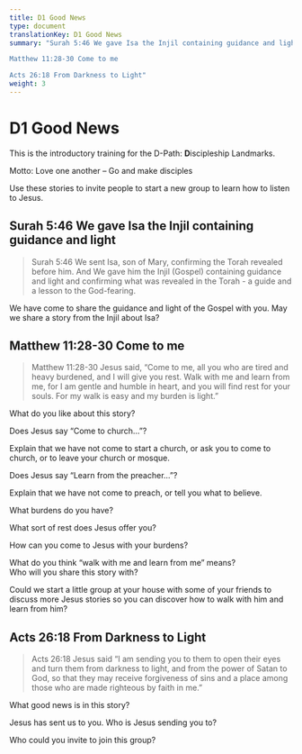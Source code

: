 ```yaml
---
title: D1 Good News
type: document
translationKey: D1 Good News
summary: "Surah 5:46 We gave Isa the Injil containing guidance and light	

Matthew 11:28-30 Come to me	

Acts 26:18 From Darkness to Light"
weight: 3
---
```

# D1 Good News

This is the introductory training for the D-Path: **D**iscipleship Landmarks.

Motto: Love one another – Go and make disciples

Use these stories to invite people to start a new group to learn how to listen to Jesus.

## Surah 5:46 We gave Isa the Injil containing guidance and light

>   Surah 5:46 We sent Isa, son of Mary, confirming the Torah revealed before him. And We gave him the Injil (Gospel) containing guidance and light and confirming what was revealed in the Torah - a guide and a lesson to the God-fearing.

We have come to share the guidance and light of the Gospel with you. May we share a story from the Injil about Isa?

## Matthew 11:28-30 Come to me

>   Matthew 11:28-30 Jesus said, “Come to me, all you who are tired and heavy burdened, and I will give you rest. Walk with me and learn from me, for I am gentle and humble in heart, and you will find rest for your souls. For my walk is easy and my burden is light.”

What do you like about this story?

Does Jesus say “Come to church…”?

Explain that we have not come to start a church, or ask you to come to church, or to leave your church or mosque.

Does Jesus say “Learn from the preacher…”?

Explain that we have not come to preach, or tell you what to believe.

What burdens do you have?

What sort of rest does Jesus offer you?

How can you come to Jesus with your burdens?

What do you think “walk with me and learn from me” means?  
Who will you share this story with?

Could we start a little group at your house with some of your friends to discuss more Jesus stories so you can discover how to walk with him and learn from him?

## Acts 26:18 From Darkness to Light

>   Acts 26:18 Jesus said “I am sending you to them to open their eyes and turn them from darkness to light, and from the power of Satan to God, so that they may receive forgiveness of sins and a place among those who are made righteous by faith in me.”

What good news is in this story?

Jesus has sent us to you. Who is Jesus sending you to?

Who could you invite to join this group?

